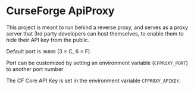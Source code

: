 # CurseForge ApiProxy

This project is meant to run behind a reverse proxy, and serves as a proxy server that 3rd party developers can host themselves, to enable them to hide their API key from the public.

Default port is `36000` (3 = C, 6 = F)

Port can be customized by setting an environment variable (`CFPROXY_PORT`) to another port number

The CF Core API Key is set in the environment variable `CFPROXY_APIKEY`.
